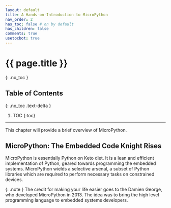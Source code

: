 ```yaml
---
layout: default
title: A Hands-on-Introduction to MicroPython
nav_order: 2
has_toc: false # on by default
has_children: false
comments: true
usetocbot: true
---
```

# {{ page.title }}
{: .no_toc }

## Table of Contents
{: .no_toc .text-delta }

1. TOC
{:toc}
---

This chapter will provide a brief overview of MicroPython.

## MicroPython: The Embedded Code Knight Rises
MicroPython is essentially Python on Keto diet. It is a lean and efficient implementation of Python, geared towards programming the embedded systems. MicroPython wields a selective arsenal, a subset of Python libraries which are required to perform necessary tasks on constrained devices.


{: .note }
The credit for making your life easier goes to the Damien George, who developed MicroPython in 2013. The idea was to bring the high level programming language to embedded systems developers. 